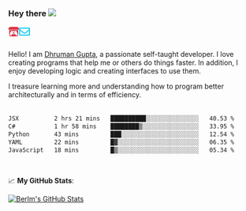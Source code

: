 ### Hey there <img src="https://media.giphy.com/media/hvRJCLFzcasrR4ia7z/giphy.gif" width="25px">

<a href="https://itch.io/profile/berlm">
  <img align="left" alt="Berlm's Itch" width="22px" src="/assets/itch-io.svg" />
</a>
<a href="mailto:me@berlm.me">
  <img align="left" alt="Email Berlm" width="22px" src="/assets/envelope.svg" />
</a>

<br />  
<br />  
  
Hello! I am [Dhruman Gupta](https://berlm.me/), a passionate self-taught developer. I love creating programs that help me or others do things faster. In addition, I enjoy developing logic and creating interfaces to use them.  

I treasure learning more and understanding how to program better architecturally and in terms of efficiency.  
<br />

<!--START_SECTION:waka-->
```text
JSX          2 hrs 21 mins   ██████████░░░░░░░░░░░░░░░   40.53 % 
C#           1 hr 58 mins    ████████▒░░░░░░░░░░░░░░░░   33.95 % 
Python       43 mins         ███░░░░░░░░░░░░░░░░░░░░░░   12.54 % 
YAML         22 mins         █▓░░░░░░░░░░░░░░░░░░░░░░░   06.35 % 
JavaScript   18 mins         █▒░░░░░░░░░░░░░░░░░░░░░░░   05.34 % 
```
<!--END_SECTION:waka-->
<br />  

📈 **My GitHub Stats**:  

[![Berlm's GitHub Stats](https://github-readme-stats.vercel.app/api?username=dhrumangupta&theme=gotham&show_icons=true&count_private=true)](https://berlm.me)
